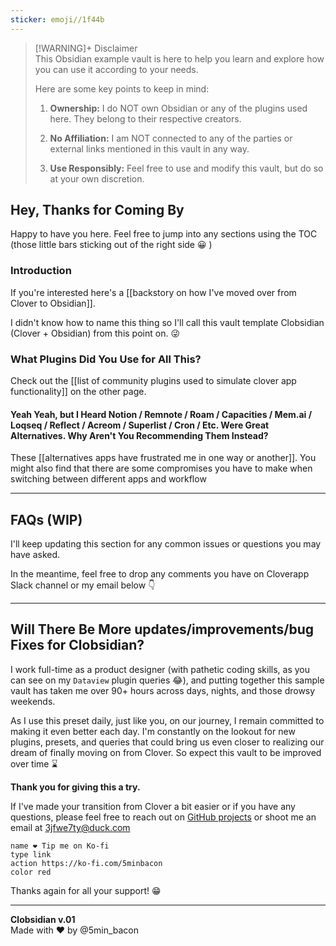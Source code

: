 ```yaml
---
sticker: emoji//1f44b
---
```


> [!WARNING]+ Disclaimer  
> This Obsidian example vault is here to help you learn and explore how you can use it according to your needs.
> 
> Here are some key points to keep in mind:
> 
> 1. **Ownership:** I do NOT own Obsidian or any of the plugins used here. They belong to their respective creators.
> 	 
> 2. **No Affiliation:** I am NOT connected to any of the parties or external links mentioned in this vault in any way.
> 	 
> 3. **Use Responsibly:** Feel free to use and modify this vault, but do so at your own discretion.
> 	

## Hey, Thanks for Coming By

Happy to have you here. Feel free to jump into any sections using the TOC (those little bars sticking out of the right side 😀 )

### Introduction

If you're interested here's a [[backstory on how I've moved over from Clover to Obsidian]].

I didn't know how to name this thing so I'll call this vault template Clobsidian (Clover + Obsidian) from this point on. 😜

### What Plugins Did You Use for All This?

Check out the [[list of community plugins used to simulate clover app functionality]] on the other page.

#### Yeah Yeah, but I Heard Notion / Remnote / Roam / Capacities / Mem.ai / Loqseq / Reflect / Acreom / Superlist / Cron / Etc. Were Great Alternatives. Why Aren't You Recommending Them Instead?

These [[alternatives apps have frustrated me in one way or another]]. You might also find that there are some compromises you have to make when switching between different apps and workflow 

---

## FAQs (WIP)

I'll keep updating this section for any common issues or questions you may have asked.

In the meantime, feel free to drop any comments you have on Cloverapp Slack channel or my email below 👇

---

## Will There Be More updates/improvements/bug Fixes for Clobsidian?

I work full-time as a product designer (with pathetic coding skills, as you can see on my `Dataview` plugin queries 😂), and putting together this sample vault has taken me over 90+ hours across days, nights, and those drowsy weekends.

As I use this preset daily, just like you, on our journey, I remain committed to making it even better each day. I'm constantly on the lookout for new plugins, presets, and queries that could bring us even closer to realizing our dream of finally moving on from Clover. So expect this vault to be improved over time ⌛

**Thank you for giving this a try.**

If I've made your transition from Clover a bit easier or if you have any questions, please feel free to reach out on [GitHub projects](https://github.com/smokebacon/Clobsidian) or shoot me an email at [3jfwe7ty@duck.com](mailto:3jfwe7ty@duck.com)

```button
name ❤️ Tip me on Ko-fi
type link
action https://ko-fi.com/5minbacon
color red
```

Thanks again for all your support! 😁

---

**Clobsidian v.01**  
Made with ❤️ by @5min_bacon
